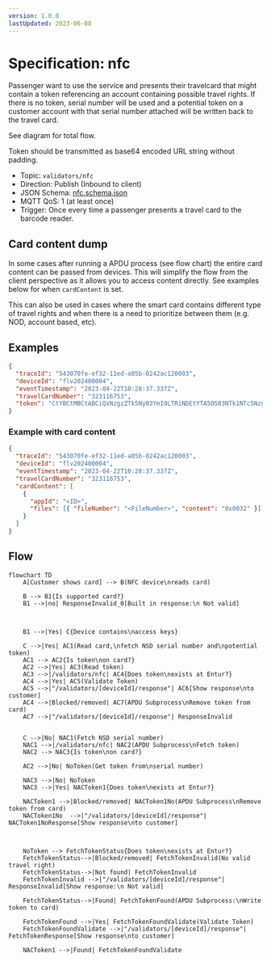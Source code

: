 ```yaml
---
version: 1.0.0
lastUpdated: 2023-06-08
---
```


# Specification: nfc

Passenger want to use the service and presents their travelcard that might
contain a token referencing an account containing possible travel rights. If
there is no token, serial number will be used and a potential token on a
customer account with that serial number attached will be written back to the
travel card.

See diagram for total flow.

Token should be transmitted as base64 encoded URL string without padding.

- Topic: `validators/nfc`
- Direction: Publish (Inbound to client)
- JSON Schema: [nfc.schema.json](./nfc.schema.json.json)
- MQTT QoS: 1 (at least once)
- Trigger: Once every time a passenger presents a travel card to the barcode
  reader.

## Card content dump

In some cases after running a APDU process (see flow chart) the entire card
content can be passed from devices. This will simplify the flow from the client
perspective as it allows you to access content directly. See examples below for
when `cardContent` is set.

This can also be used in cases where the smart card contains different type of
travel rights and when there is a need to prioritize between them (e.g. NOD,
account based, etc).

## Examples

```json
{
  "traceId": "543070fe-ef32-11ed-a05b-0242ac120003",
  "deviceId": "flv202400004",
  "eventTimestamp": "2023-04-22T10:28:37.337Z",
  "travelCardNumber": "323116753",
  "token": "CtYBCtMBCtABCiQxNzgzZTk5Ny03YmI0LTRiNDEtYTA5OS03NTk1NTc5Nzg5YWISCwil2JygBhDg15R3GpcBCgQFAwoOEgkIAhIFMS4xLjcSHwgBEhtuby52b3QudHJhdmVsYXNzaXN0YW50LmRlbW8SCwgJEgcyLjE1Ni4xEg0IDBIJMjYwMjE1NjAxEgsIBRIHc2Ftc3VuZxIMCAYSCFNNLUc5ODZCEhQIBxIQYjg2NGMxMWM5OTczNTg3MhIGCAQSAjEzEgYIAxICMzMSBggIEgIyOSIBBBJsCkcwRQIgRkQ0on4VH6WlqnFQa9dQLtfTPanPty4iGg8UALS2mrMCIQD7sajo4AVpurnCcEGbrkFBU7q4dxugiiQtqFijsty85hoBTiIPU0hBMjU2d2l0aEVDRFNBKgsIpdicoAYQ4NeUdzAB"
}
```

### Example with card content

```json
{
  "traceId": "543070fe-ef32-11ed-a05b-0242ac120003",
  "deviceId": "flv202400004",
  "eventTimestamp": "2023-04-22T10:28:37.337Z",
  "travelCardNumber": "323116753",
  "cardContent": [
    {
      "appId": "<ID>",
      "files": [{ "fileNumber": "<FileNumber>", "content": "0x0032" }]
    }
  ]
}
```

## Flow

```mermaid
flowchart TD
    A[Customer shows card] --> B(NFC device\nreads card)

    B --> B1{Is supported card?}
    B1 -->|no| ResponseInvalid_0[Built in response:\n Not valid]



    B1 -->|Yes| C{Device contains\naccess keys}

    C -->|Yes| AC1(Read card,\nfetch NSD serial number and\npotential token)
    AC1 --> AC2{Is token\non card?}
    AC2 -->|Yes| AC3(Read token)
    AC3 -->|/validators/nfc| AC4{Does token\nexists at Entur?}
    AC4 -->|Yes| AC5(Validate Token)
    AC5 -->|"/validators/[deviceId]/response"| AC6[Show response\nto customer]
    AC4 -->|Blocked/removed| AC7(APDU Subprocess\nRemove token from card)
    AC7 -->|"/validators/[deviceId]/response"| ResponseInvalid


    C -->|No| NAC1(Fetch NSD serial number)
    NAC1 -->|/validators/nfc| NAC2(APDU Subprocess\nFetch token)
    NAC2 --> NAC3{Is token\non card?}

    AC2 -->|No| NoToken(Get token from\nserial number)

    NAC3 -->|No| NoToken
    NAC3 -->|Yes| NACToken1{Does token\nexists at Entur?}

    NACToken1 -->|Blocked/removed| NACToken1No(APDU Subprocess\nRemove token from card)
    NACToken1No  -->|"/validators/[deviceId]/response"| NACToken1NoResponse[Show response\nto customer]



    NoToken --> FetchTokenStatus{Does token\nexists at Entur?}
    FetchTokenStatus-->|Blocked/removed| FetchTokenInvalid(No valid travel right)
    FetchTokenStatus-->|Not found| FetchTokenInvalid
    FetchTokenInvalid -->|"/validators/[deviceId]/response"| ResponseInvalid[Show response:\n Not valid]

    FetchTokenStatus-->|Found| FetchTokenFound(APDU Subprocess:\nWrite token to card)

    FetchTokenFound -->|Yes| FetchTokenFoundValidate(Validate Token)
    FetchTokenFoundValidate -->|"/validators/[deviceId]/response"| FetchTokenResponse[Show response\nto customer]

    NACToken1 -->|Found| FetchTokenFoundValidate

```
